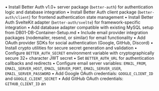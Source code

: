 • Install Better Auth v1.0+ server package (`better-auth`) for authentication logic and database integration
• Install Better Auth client package (`better-auth/client`) for frontend authentication state management
• Install Better Auth SvelteKit adapter (`better-auth/svelte`) for framework-specific integration
• Add database adapter compatible with existing MySQL setup from DB01-DB-Container-Setup.md
• Include email provider integration packages (nodemailer, resend, or similar) for email functionality
• Add OAuth provider SDKs for social authentication (Google, GitHub, Discord)
• Install crypto utilities for secure secret generation and validation
• Configure `BETTER_AUTH_SECRET` environment variable with cryptographically secure 32+ character JWT secret
• Set `BETTER_AUTH_URL` for authentication callbacks and redirects
• Configure email server variables: `EMAIL_FROM`, `EMAIL_SERVER_HOST`, `EMAIL_SERVER_PORT`, `EMAIL_SERVER_USER`, `EMAIL_SERVER_PASSWORD`
• Add Google OAuth credentials: `GOOGLE_CLIENT_ID` and `GOOGLE_CLIENT_SECRET`
• Add GitHub OAuth credentials: `GITHUB_CLIENT_ID` an